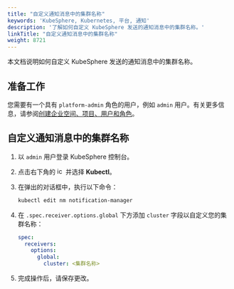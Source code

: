 ```yaml
---
title: "自定义通知消息中的集群名称"
keywords: 'KubeSphere, Kubernetes, 平台, 通知'
description: '了解如何自定义 KubeSphere 发送的通知消息中的集群名称。'
linkTitle: "自定义通知消息中的集群名称"
weight: 8721
---
```


本文档说明如何自定义 KubeSphere 发送的通知消息中的集群名称。

## 准备工作

您需要有一个具有 `platform-admin` 角色的用户，例如 `admin` 用户。有关更多信息，请参阅[创建企业空间、项目、用户和角色](../../../../quick-start/create-workspace-and-project/)。

## 自定义通知消息中的集群名称

1. 以 `admin` 用户登录 KubeSphere 控制台。

2. 点击右下角的 <img src="/images/docs/v3.x/common-icons/hammer.png" width="15" alt="icon" /> 并选择 **Kubectl**。

3. 在弹出的对话框中，执行以下命令：

   ```bash
   kubectl edit nm notification-manager
   ```

4. 在 `.spec.receiver.options.global` 下方添加 `cluster` 字段以自定义您的集群名称：

   ```yaml
   spec:
     receivers:
       options:
         global:
           cluster: <集群名称>
   ```
   
5. 完成操作后，请保存更改。



